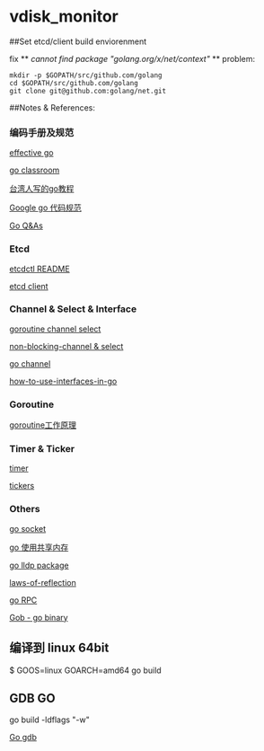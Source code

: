 # vdisk_monitor

##Set etcd/client build enviorenment

fix ** *cannot find package "golang.org/x/net/context"* ** problem:
```
mkdir -p $GOPATH/src/github.com/golang
cd $GOPATH/src/github.com/golang
git clone git@github.com:golang/net.git
```
##Notes & References:

### 编码手册及规范

[effective go](https://golang.org/doc/effective_go.html)

[go classroom](https://www.kancloud.cn/digest/batu-go/153540)

[台湾人写的go教程](https://polor10101.gitbooks.io/golang_note/content/goroutine.html)

[Google go 代码规范](https://github.com/golang/go/wiki/CodeReviewComments)

[Go Q&As](https://golang.org/doc/faq#goroutines)

### Etcd

[etcdctl README](https://github.com/coreos/etcd/blob/master/etcdctl/READMEv2.md)

[etcd client](https://github.com/coreos/etcd/tree/master/client)

### Channel & Select & Interface

[goroutine channel select](https://github.com/astaxie/build-web-application-with-golang/blob/master/zh/02.7.md)

[non-blocking-channel & select](https://gobyexample.com/non-blocking-channel-operations)

[go channel](http://hustcat.github.io/channel/)

[how-to-use-interfaces-in-go](http://jordanorelli.com/post/32665860244/how-to-use-interfaces-in-go)

### Goroutine

[goroutine工作原理](https://www.zhihu.com/question/20862617)

### Timer & Ticker

[timer](https://gobyexample.com/timers)

[tickers](https://gobyexample.com/tickers)

### Others

[go socket](http://blog.csdn.net/ahlxt123/article/details/47320161)

[go 使用共享内存](http://studygolang.com/articles/743)

[go lldp package](https://godoc.org/github.com/mdlayher/lldp)

[laws-of-reflection](https://blog.golang.org/laws-of-reflection)

[go RPC](https://github.com/astaxie/build-web-application-with-golang/blob/master/zh/8.4.md)

[Gob - go binary](https://mikespook.com/2011/03/%E3%80%90%E7%BF%BB%E8%AF%91%E3%80%91gob-%E7%9A%84%E6%95%B0%E6%8D%AE/)

## 编译到 linux 64bit
$ GOOS=linux GOARCH=amd64 go build

## GDB GO
go build -ldflags "-w"

[Go gdb](http://blog.studygolang.com/2012/12/gdb%E8%B0%83%E8%AF%95go%E7%A8%8B%E5%BA%8F/)

